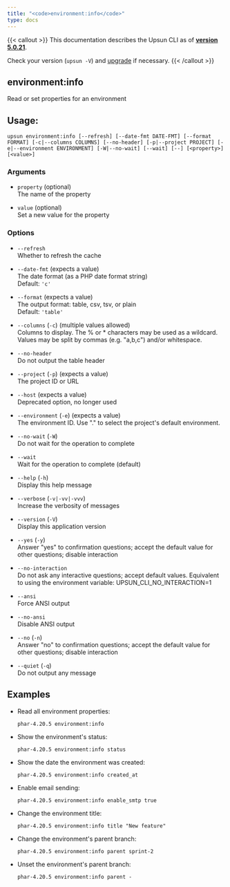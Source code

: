```yaml
---
title: "<code>environment:info</code>"
type: docs
---
```


{{< callout >}}
  This documentation describes the Upsun CLI as of **[version 5.0.21](https://github.com/platformsh/cli/releases/tag/5.0.21)**.
  
  Check your version (`upsun -V`) and [upgrade](/cli/#upgrade-the-cli) if necessary.
{{< /callout >}}

environment:info
----------------
Read or set properties for an environment

## Usage:

```
upsun environment:info [--refresh] [--date-fmt DATE-FMT] [--format FORMAT] [-c|--columns COLUMNS] [--no-header] [-p|--project PROJECT] [-e|--environment ENVIRONMENT] [-W|--no-wait] [--wait] [--] [<property>] [<value>]
```

### Arguments

* `property` (optional)  
  The name of the property

* `value` (optional)  
  Set a new value for the property

### Options

* `--refresh`  
  Whether to refresh the cache

* `--date-fmt` (expects a value)  
  The date format (as a PHP date format string)  
  Default: `'c'`

* `--format` (expects a value)  
  The output format: table, csv, tsv, or plain  
  Default: `'table'`

* `--columns` (`-c`) (multiple values allowed)  
  Columns to display.
The % or * characters may be used as a wildcard.
Values may be split by commas (e.g. "a,b,c") and/or whitespace.

* `--no-header`  
  Do not output the table header

* `--project` (`-p`) (expects a value)  
  The project ID or URL

* `--host` (expects a value)  
  Deprecated option, no longer used

* `--environment` (`-e`) (expects a value)  
  The environment ID. Use "." to select the project's default environment.

* `--no-wait` (`-W`)  
  Do not wait for the operation to complete

* `--wait`  
  Wait for the operation to complete (default)

* `--help` (`-h`)  
  Display this help message

* `--verbose` (`-v|-vv|-vvv`)  
  Increase the verbosity of messages

* `--version` (`-V`)  
  Display this application version

* `--yes` (`-y`)  
  Answer "yes" to confirmation questions; accept the default value for other questions; disable interaction

* `--no-interaction`  
  Do not ask any interactive questions; accept default values. Equivalent to using the environment variable: UPSUN_CLI_NO_INTERACTION=1

* `--ansi`  
  Force ANSI output

* `--no-ansi`  
  Disable ANSI output

* `--no` (`-n`)  
  Answer "no" to confirmation questions; accept the default value for other questions; disable interaction

* `--quiet` (`-q`)  
  Do not output any message

## Examples

* Read all environment properties:  
  ```
  phar-4.20.5 environment:info 
  ```

* Show the environment's status:  
  ```
  phar-4.20.5 environment:info status
  ```

* Show the date the environment was created:  
  ```
  phar-4.20.5 environment:info created_at
  ```

* Enable email sending:  
  ```
  phar-4.20.5 environment:info enable_smtp true
  ```

* Change the environment title:  
  ```
  phar-4.20.5 environment:info title "New feature"
  ```

* Change the environment's parent branch:  
  ```
  phar-4.20.5 environment:info parent sprint-2
  ```

* Unset the environment's parent branch:  
  ```
  phar-4.20.5 environment:info parent -
  ```


